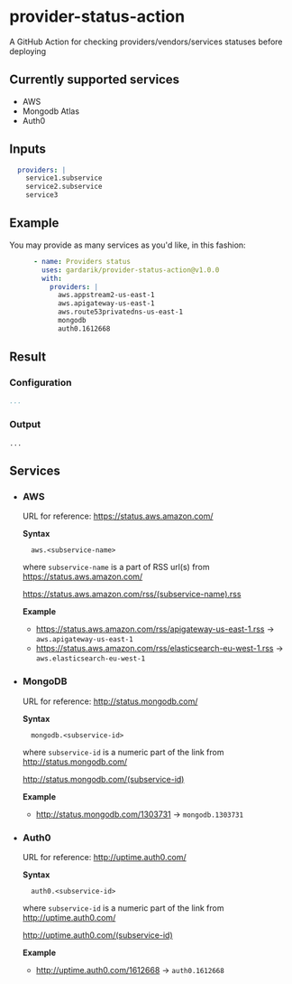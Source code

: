 # provider-status-action

A GitHub Action for checking providers/vendors/services statuses before deploying

## Currently supported services

- AWS
- Mongodb Atlas
- Auth0

## Inputs

```yaml
  providers: |
    service1.subservice
    service2.subservice
    service3
```
## Example

You may provide as many services as you'd like, in this fashion:

```yaml
      - name: Providers status
        uses: gardarik/provider-status-action@v1.0.0
        with:
          providers: |
            aws.appstream2-us-east-1
            aws.apigateway-us-east-1
            aws.route53privatedns-us-east-1
            mongodb
            auth0.1612668
```

## Result

### Configuration
```yaml
...
```

### Output
```
...
```
## Services

- ### AWS ###

  URL for reference: https://status.aws.amazon.com/

  **Syntax**
  ```
    aws.<subservice-name>
  ```
  where `subservice-name` is a part of RSS url(s) from https://status.aws.amazon.com/ 

  https://status.aws.amazon.com/rss/(subservice-name).rss

  **Example**

   - https://status.aws.amazon.com/rss/apigateway-us-east-1.rss -> `aws.apigateway-us-east-1`
   - https://status.aws.amazon.com/rss/elasticsearch-eu-west-1.rss -> `aws.elasticsearch-eu-west-1` 
- ### MongoDB ###

  URL for reference: http://status.mongodb.com/

  **Syntax**
  ```
    mongodb.<subservice-id>
  ```
  where `subservice-id` is a numeric part of the link from http://status.mongodb.com/

  http://status.mongodb.com/(subservice-id)

  **Example**

   - http://status.mongodb.com/1303731 -> `mongodb.1303731`
  
- ### Auth0 ###

  URL for reference: http://uptime.auth0.com/

  **Syntax**
  ```
    auth0.<subservice-id>
  ```
  where `subservice-id` is a numeric part of the link from http://uptime.auth0.com/

  http://uptime.auth0.com/(subservice-id)

  **Example**

   - http://uptime.auth0.com/1612668 -> `auth0.1612668`
  
